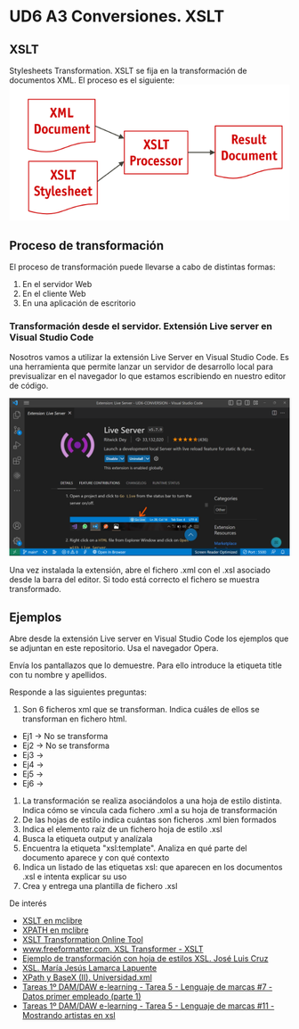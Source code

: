 # UD6 A3 Conversiones. XSLT


## XSLT 

Stylesheets Transformation. 
XSLT se fija en la transformación de documentos XML. El proceso es el siguiente:
![Stylesheets Transformation.](XSLT.png)


## Proceso de transformación

El proceso de transformación puede llevarse a cabo de distintas formas:

1. En el servidor Web
2. En el cliente Web
3. En una aplicación de escritorio

### Transformación desde el servidor. Extensión Live server en Visual Studio Code

Nosotros vamos a utilizar la extensión Live Server en Visual Studio Code. Es una herramienta que permite lanzar un servidor de desarrollo local para previsualizar en el navegador lo que estamos escribiendo en nuestro editor de código.

![Extensión Live Server](liveServer.png)

Una vez instalada la extensión, abre el fichero .xml con el .xsl asociado desde la barra del editor. Si todo está correcto el fichero se muestra transformado.

## Ejemplos
Abre  desde la extensión Live server en Visual Studio Code los ejemplos que se adjuntan en este repositorio. Usa el navegador Opera. 

Envía los pantallazos que lo demuestre. Para ello introduce la etiqueta title con tu nombre y apellidos.

Responde a las siguientes preguntas:
1. Son 6 ficheros xml que se transforman. Indica cuáles de ellos se transforman en fichero html.

- Ej1 -> No se transforma
- Ej2 -> No se transforma
- Ej3 ->
- Ej4 ->
- Ej5 ->
- Ej6 ->
1. La transformación se realiza asociándolos a una hoja de estilo distinta. Indica cómo se vincula cada fichero .xml a su hoja de transformación
2. De las hojas de estilo indica cuántas son ficheros .xml bien formados
3. Indica el elemento raíz de un fichero hoja de estilo .xsl
4. Busca la etiqueta output y analízala
5. Encuentra la etiqueta "xsl:template". Analiza en qué parte del documento aparece y con qué contexto
6. Indica un listado de las etiquetas xsl: que aparecen en los documentos .xsl e intenta explicar su uso
7. Crea y entrega una plantilla de fichero .xsl 



De interés
- [XSLT en mclibre](https://www.mclibre.org/consultar/xml/otros/clase.html)
- [XPATH en mclibre](https://www.mclibre.org/consultar/xml/lecciones/xml-xpath.html) 
- [XSLT Transformation Online Tool](https://www.online-toolz.com/tools/xslt-transformation.php)
- [www.freeformatter.com. XSL Transformer - XSLT](https://www.freeformatter.com/xsl-transformer.html)
- [Ejemplo de transformación con hoja de estilos XSL. José Luis Cruz](https://youtu.be/fGtlVYgppOM)
- [XSL. María Jesús Lamarca Lapuente](http://www.hipertexto.info/documentos/xsl.htm)
- [XPath y BaseX (II). Universidad.xml](https://youtu.be/WL6IfVvL0kc)
- [Tareas 1º DAM/DAW e-learning - Tarea 5 - Lenguaje de marcas #7 - Datos primer empleado (parte 1)](https://youtu.be/HRPnntyVZ0w)
- [Tareas 1º DAM/DAW e-learning - Tarea 5 - Lenguaje de marcas #11 - Mostrando artistas en xsl](https://youtu.be/9PQTcbFmSmQ)

